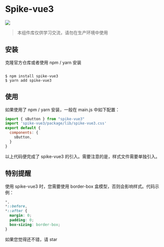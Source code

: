 # Spike-vue3

![](https://img.shields.io/badge/license-MIT-000000.svg)

> 本组件库仅供学习交流，请勿在生产环境中使用

<!-- [官方文档](https://xue-ui.com.cn)   
[React 实现](https://github.com/BlameDeng/xue-react) -->

## 安装

克隆官方仓库或者使用 npm / yarn 安装

```

$ npm install spike-vue3
$ yarn add spike-vue3
```

## 使用

如果使用了 npm / yarn 安装，一般在 main.js 中如下配置：

```javascript
import { sButton } from "spike-vue3"
import 'spike-vue3/package/lib/spike-vue3.css'
export default {
  components: {
    sButton,
  }
}
```

以上代码便完成了 spike-vue3 的引入。需要注意的是，样式文件需要单独引入。

## 特别提醒

使用 spike-vue3 时，您需要使用 border-box 盒模型，否则会影响样式。代码示例：

```css
*,
*::before,
*::after {
  margin: 0;
  padding: 0;
  box-sizing: border-box;
}
```

如果您觉得还不错，请 star